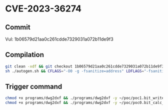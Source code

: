 # CVE-2023-36274

## Commit

Vul: 1b06579d21aa0c261cdde7329031a072b11de9f3

## Compilation

```sh
git clean -xdf && git checkout 1b06579d21aa0c261cdde7329031a072b11de9f3 && \
sh ./autogen.sh && CFLAGS="-O0 -g -fsanitize=address" LDFLAGS="-fsanitize=address" ./configure --disable-shared && make -j$(nproc) V=s
```

## Trigger command

```sh
chmod +x programs/dwg2dxf && ./programs/dwg2dxf -y ~/poc/poc1.bit_write_TF
chmod +x programs/dwg2dxf && ./programs/dwg2dxf -y ~/poc/poc0.bit_calc_CRC
```
